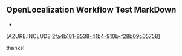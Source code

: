 ## OpenLocalization Workflow Test MarkDown
* 

[AZURE.INCLUDE [2fa4b181-8538-41b4-910b-f28b09c05758](calleeMd1.md)]

 
thanks!